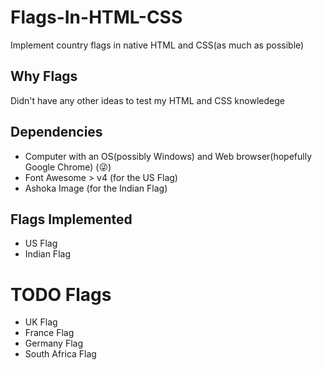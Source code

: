 # Flags-In-HTML-CSS
Implement country flags in native HTML and CSS(as much as possible)

## Why Flags
Didn't have any other ideas to test my HTML and CSS knowledege

## Dependencies
* Computer with an OS(possibly Windows) and Web browser(hopefully Google Chrome) (:stuck_out_tongue_winking_eye:)
* Font Awesome > v4 (for the US Flag)
* Ashoka Image (for the Indian Flag)

## Flags Implemented
* US Flag
* Indian Flag

# TODO Flags
* UK Flag
* France Flag
* Germany Flag
* South Africa Flag
